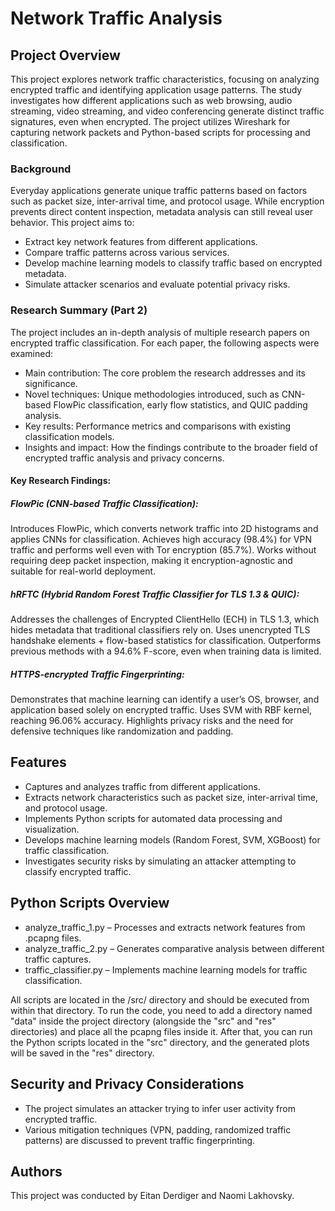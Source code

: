 # Network Traffic Analysis

## Project Overview

This project explores network traffic characteristics, focusing on analyzing encrypted traffic and identifying application usage patterns. The study investigates how different applications such as web browsing, audio streaming, video streaming, and video conferencing generate distinct traffic signatures, even when encrypted. The project utilizes Wireshark for capturing network packets and Python-based scripts for processing and classification.

### Background

Everyday applications generate unique traffic patterns based on factors such as packet size, inter-arrival time, and protocol usage. While encryption prevents direct content inspection, metadata analysis can still reveal user behavior. This project aims to:

- Extract key network features from different applications.
- Compare traffic patterns across various services.
- Develop machine learning models to classify traffic based on encrypted metadata.
- Simulate attacker scenarios and evaluate potential privacy risks.

### Research Summary (Part 2)

The project includes an in-depth analysis of multiple research papers on encrypted traffic classification. For each paper, the following aspects were examined:

- Main contribution: The core problem the research addresses and its significance.
- Novel techniques: Unique methodologies introduced, such as CNN-based FlowPic classification, early flow statistics, and QUIC padding analysis.
- Key results: Performance metrics and comparisons with existing classification models.
- Insights and impact: How the findings contribute to the broader field of encrypted traffic analysis and privacy concerns.
#### Key Research Findings:

##### FlowPic (CNN-based Traffic Classification):
Introduces FlowPic, which converts network traffic into 2D histograms and applies CNNs for classification.
Achieves high accuracy (98.4%) for VPN traffic and performs well even with Tor encryption (85.7%).
Works without requiring deep packet inspection, making it encryption-agnostic and suitable for real-world deployment.
##### hRFTC (Hybrid Random Forest Traffic Classifier for TLS 1.3 & QUIC):
Addresses the challenges of Encrypted ClientHello (ECH) in TLS 1.3, which hides metadata that traditional classifiers rely on.
Uses unencrypted TLS handshake elements + flow-based statistics for classification.
Outperforms previous methods with a 94.6% F-score, even when training data is limited.
##### HTTPS-encrypted Traffic Fingerprinting:
Demonstrates that machine learning can identify a user’s OS, browser, and application based solely on encrypted traffic.
Uses SVM with RBF kernel, reaching 96.06% accuracy.
Highlights privacy risks and the need for defensive techniques like randomization and padding.

## Features

- Captures and analyzes traffic from different applications.
- Extracts network characteristics such as packet size, inter-arrival time, and protocol usage.
- Implements Python scripts for automated data processing and visualization.
- Develops machine learning models (Random Forest, SVM, XGBoost) for traffic classification.
- Investigates security risks by simulating an attacker attempting to classify encrypted traffic.

## Python Scripts Overview

- analyze_traffic_1.py – Processes and extracts network features from .pcapng files.
- analyze_traffic_2.py – Generates comparative analysis between different traffic captures.
- traffic_classifier.py – Implements machine learning models for traffic classification.

All scripts are located in the /src/ directory and should be executed from within that directory.
To run the code, you need to add a directory named "data" inside the project directory (alongside the "src" and "res" directories) and place all the pcapng files inside it.
After that, you can run the Python scripts located in the "src" directory, and the generated plots will be saved in the "res" directory.

## Security and Privacy Considerations

- The project simulates an attacker trying to infer user activity from encrypted traffic.
- Various mitigation techniques (VPN, padding, randomized traffic patterns) are discussed to prevent traffic fingerprinting.

## Authors

This project was conducted by Eitan Derdiger and Naomi Lakhovsky.


